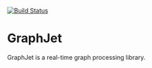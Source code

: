 [![Build Status](https://secure.travis-ci.org/twitter/graphjet.png?branch=master)](http://travis-ci.org/twitter/graphjet?branch=master)

# GraphJet
GraphJet is a real-time graph processing library.
